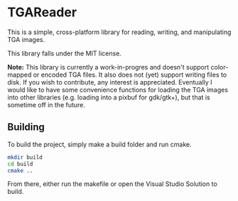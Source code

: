 # TGAReader

This is a simple, cross-platform library for reading, writing, and manipulating
TGA images.

This library falls under the MIT license.

**Note:** This library is currently a work-in-progres and doesn't support color-mapped or encoded
TGA files. It also does not (yet) support writing files to disk. If you wish to contribute, any
interest is appreciated. Eventually I would like to have some convenience functions for loading the
TGA images into other libraries (e.g. loading into a pixbuf for gdk/gtk+), but that is sometime off
in the future.

## Building

To build the project, simply make a build folder and run cmake.

```bash
mkdir build
cd build
cmake ..
```

From there, either run the makefile or open the Visual Studio Solution to build.
